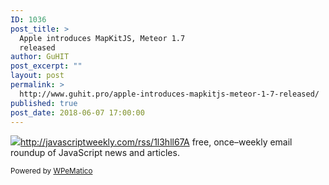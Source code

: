 ```yaml
---
ID: 1036
post_title: >
  Apple introduces MapKitJS, Meteor 1.7
  released
author: GuHIT
post_excerpt: ""
layout: post
permalink: >
  http://www.guhit.pro/apple-introduces-mapkitjs-meteor-1-7-released/
published: true
post_date: 2018-06-07 17:00:00
---
```

<img class="wpe_imgrss" src="https://copm.s3.amazonaws.com/2183b623.png">http://javascriptweekly.com/rss/1l3hll67A free, once&ndash;weekly email roundup of JavaScript news and articles.<p class="wpematico_credit"><small>Powered by <a href="http://www.wpematico.com" target="_blank">WPeMatico</a></small></p>